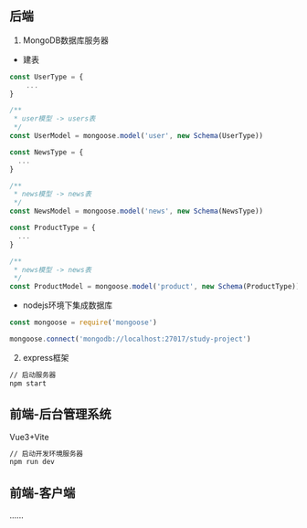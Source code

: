 ## 后端

1. MongoDB数据库服务器

- 建表

~~~js
const UserType = {
	...
}

/**
 * user模型 -> users表
 */
const UserModel = mongoose.model('user', new Schema(UserType))

const NewsType = {
  ...
}

/**
 * news模型 -> news表
 */
const NewsModel = mongoose.model('news', new Schema(NewsType))

const ProductType = {
  ...
}

/**
 * news模型 -> news表
 */
const ProductModel = mongoose.model('product', new Schema(ProductType))
~~~



- nodejs环境下集成数据库

~~~js
const mongoose = require('mongoose')

mongoose.connect('mongodb://localhost:27017/study-project')
~~~



2. express框架

~~~bash
// 启动服务器
npm start
~~~



## 前端-后台管理系统

Vue3+Vite

~~~bash
// 启动开发环境服务器
npm run dev
~~~



## 前端-客户端

......